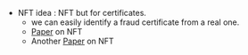 - NFT idea : NFT but for certificates.
	- we can easily identify a fraud certificate from a real one.
	- [Paper](https://arxiv.org/pdf/2105.07447.pdf) on NFT
	- Another [Paper](https://core.ac.uk/download/pdf/301384284.pdf) on NFT